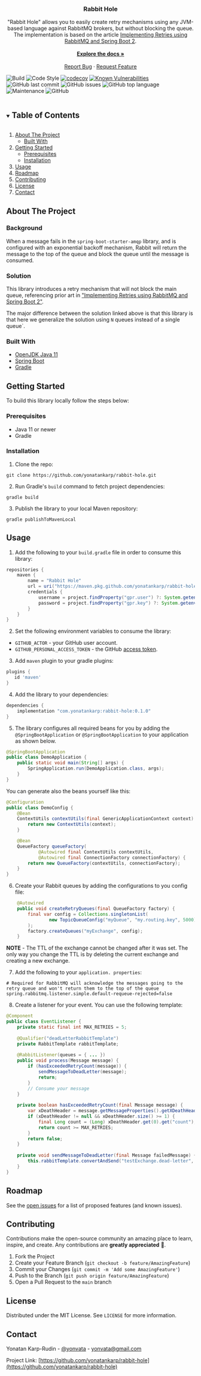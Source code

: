 <!--
This README is based on "Best-README-Template" for more info
visit https://github.com/othneildrew/Best-README-Template#about-the-project
-->

<h3 align="center">Rabbit Hole</h3>
<p align="center">
	"Rabbit Hole" allows you to easily create retry mechanisms using any JVM-based language against
	RabbitMQ brokers, but without blocking the queue. The implementation is based on the article
	<a href="https://programmerfriend.com/rabbit-mq-retry/">Implementing Retries using RabbitMQ and Spring Boot 2</a>.
	<br />
	<br />
	<a href="https://github.com/yonatankarp/rabbit-hole"><strong>Explore the docs »</strong></a>
	<br />
	<br />
	<a href="https://github.com/yonatankarp/rabbit-hole/issues">Report Bug</a>
	·
	<a href="https://github.com/yonatankarp/rabbit-hole/issues">Request Feature</a>
</p>


![Build](https://github.com/yonatankarp/rabbit-hole/actions/workflows/build.yml/badge.svg)
![Code Style](https://github.com/yonatankarp/rabbit-hole/actions/workflows/code_style.yml/badge.svg)
[![codecov](https://codecov.io/gh/yonatankarp/rabbit-hole/branch/main/graph/badge.svg?token=BZ118ARLZQ)](https://codecov.io/gh/yonatankarp/rabbit-hole)
[![Known Vulnerabilities](https://snyk.io/test/github/yonatankarp/rabbit-hole/badge.svg)](https://snyk.io/test/github)
![GitHub last commit](https://img.shields.io/github/last-commit/yonatankarp/rabbit-hole)
![GitHub issues](https://img.shields.io/github/issues-raw/yonatankarp/rabbit-hole)
![GitHub top language](https://img.shields.io/github/languages/top/yonatankarp/rabbit-hole)
![Maintenance](https://img.shields.io/maintenance/yes/2021)
![GitHub](https://img.shields.io/github/license/yonatankarp/rabbit-hole)


<!-- TABLE OF CONTENTS -->
<details open="open">
<summary><h2 style="display: inline-block">Table of Contents</h2></summary>
<ol>
	<li>
	<a href="#about-the-project">About The Project</a>
	<ul>
		<li><a href="#built-with">Built With</a></li>
	</ul>
	</li>
	<li>
	<a href="#getting-started">Getting Started</a>
	<ul>
		<li><a href="#prerequisites">Prerequisites</a></li>
		<li><a href="#installation">Installation</a></li>
	</ul>
	</li>
	<li><a href="#usage">Usage</a></li>
	<li><a href="#roadmap">Roadmap</a></li>
	<li><a href="#contributing">Contributing</a></li>
	<li><a href="#license">License</a></li>
	<li><a href="#contact">Contact</a></li>
</ol>
</details>



<!-- ABOUT THE PROJECT -->

## About The Project

### Background

When a message fails in the `spring-boot-starter-amqp` library, and is configured with an exponential backoff
mechanism, Rabbit will return the message to the top of the queue and block the queue until the message is consumed.

### Solution

This library introduces a retry mechanism that will not block the main queue, referencing prior art in
["Implementing Retries using RabbitMQ and Spring Boot 2"](https://programmerfriend.com/rabbit-mq-retry/").

The major difference between the solution linked above is that this library is that here we generalize the solution using `N` queues instead of a single queue`.

### Built With

* [OpenJDK Java 11](https://openjdk.java.net/projects/jdk/11/)
* [Spring Boot](https://spring.io/projects/spring-boot)
* [Gradle](https://gradle.org/)

## Getting Started

To build this library locally follow the steps below:

### Prerequisites

* Java 11 or newer
* Gradle

### Installation

1. Clone the repo:
```shell
git clone https://github.com/yonatankarp/rabbit-hole.git
```
2. Run Gradle's `build` command to fetch project dependencies:
```shell
gradle build
```

3. Publish the library to your local Maven repository:
```shell
gradle publishToMavenLocal
```

## Usage

<!-- TODO: amend documentation according to current implementation! -->

1. Add the following to your `build.gradle` file in order to consume this library:

```groovy
repositories {
    maven {
        name = "Rabbit Hole"
        url = uri("https://maven.pkg.github.com/yonatankarp/rabbit-hole")
        credentials {
            username = project.findProperty("gpr.user") ?: System.getenv("GITHUB_ACTOR")
            password = project.findProperty("gpr.key") ?: System.getenv('GITHUB_PERSONAL_ACCESS_TOKEN')
        }
    }
}
```

2. Set the following environment variables to consume the library:

- `GITHUB_ACTOR` - your GitHub user account.
- `GITHUB_PERSONAL_ACCESS_TOKEN` - the GitHub [access token](https://docs.github.com/en/github/authenticating-to-github/creating-a-personal-access-token).

3. Add `maven` plugin to your gradle plugins:
```groovy
plugins {
   id 'maven'
}
```

4. Add the library to your dependencies:
```groovy
dependencies {
    implementation "com.yonatankarp:rabbit-hole:0.1.0"
}
```

5. The library configures all required beans for you by adding the `@SpringBootApplication` or
   `@SpringBootApplication` to your application as shown below.
```java
@SpringBootApplication
public class DemoApplication {
    public static void main(String[] args) {
        SpringApplication.run(DemoApplication.class, args);
    }
}
```

You can generate also the beans yourself like this:
```java
@Configuration
public class DemoConfig {
    @Bean
    ContextUtils contextUtils(final GenericApplicationContext context) {
        return new ContextUtils(context);
    }

    @Bean
    QueueFactory queueFactory(
            @Autowired final ContextUtils contextUtils,
            @Autowired final ConnectionFactory connectionFactory) {
        return new QueueFactory(contextUtils, connectionFactory);
    }
}
```
6. Create your Rabbit queues by adding the configurations to you config file:

```java
    @Autowired
    public void createRetryQueues(final QueueFactory factory) {
        final var config = Collections.singletonList(
                new TopicQueueConfig("myQueue", "my.routing.key", 5000)
        );
        factory.createQueues("myExchange", config);
    }
```

**NOTE** - The TTL of the exchange cannot be changed after it was set.  The only way you change the TTL is by deleting
the current exchange and creating a new exchange.

7. Add the following to your `application. properties`:
```properties
# Required for RabbitMQ will acknowledge the messages going to the retry queue and won't return them to the top of the queue
spring.rabbitmq.listener.simple.default-requeue-rejected=false
```

8. Create a listener for your event. You can use the following template:
```java
@Component
public class EventListener {
    private static final int MAX_RETRIES = 5;
    
    @Qualifier("deadLetterRabbitTemplate")
    private RabbitTemplate rabbitTemplate;
    
    @RabbitListener(queues = { ... })
    public void process(Message message) {
        if (hasExceededRetryCount(message)) {
            sendMessageToDeadLetter(message);
            return;
        }
        // Consume your message
    }
    
    private boolean hasExceededRetryCount(final Message message) {
        var xDeathHeader = message.getMessageProperties().getXDeathHeader();
        if (xDeathHeader != null && xDeathHeader.size() >= 1) {
            final Long count = (Long) xDeathHeader.get(0).get("count");
            return count >= MAX_RETRIES;
        }
        return false;
    }
    
    private void sendMessageToDeadLetter(final Message failedMessage) {
        this.rabbitTemplate.convertAndSend("testExchange.dead-letter", failedMessage);
    }
}
```

<!-- TODO: add link to full configuration README once created -->

## Roadmap

See the [open issues](https://github.com/yonatankarp/rabbit-hole/issues) for a list of proposed
features (and known issues).


## Contributing

Contributions make the open-source community an amazing place to learn, inspire, and create. Any
contributions are **greatly appreciated** 🙏.

1. Fork the Project
2. Create your Feature Branch (`git checkout -b feature/AmazingFeature`)
3. Commit your Changes (`git commit -m 'Add some AmazingFeature'`)
4. Push to the Branch (`git push origin feature/AmazingFeature`)
5. Open a Pull Request to the `main` branch


## License

Distributed under the MIT License. See `LICENSE` for more information.


## Contact

Yonatan Karp-Rudin - [@yonvata](https://twitter.com/yonvata) - yonvata@gmail.com

Project
Link: [https://github.com/yonatankarp/rabbit-hole](https://github.com/yonatankarp/rabbit-hole)
